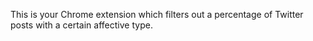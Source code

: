 This is your Chrome extension which filters out a percentage of Twitter posts with a certain affective type.